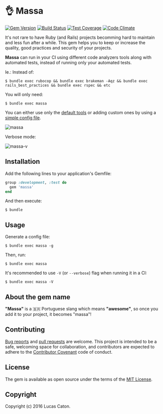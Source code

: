 # 👌 Massa

[![Gem Version](https://badge.fury.io/rb/massa.svg)](https://rubygems.org/gems/massa)
[![Build Status](https://travis-ci.org/lucascaton/massa.svg?branch=master)](https://travis-ci.org/lucascaton/massa)
[![Test Coverage](https://codeclimate.com/github/lucascaton/massa/badges/coverage.svg)](https://codeclimate.com/github/lucascaton/massa/coverage)
[![Code Climate](https://codeclimate.com/github/lucascaton/massa/badges/gpa.svg)](https://codeclimate.com/github/lucascaton/massa)

It's not rare to have Ruby (and Rails) projects becomming hard to maintain and less fun after a while.
This gem helps you to keep or increase the quality, good practices and security of your projects.

**Massa** can run in your CI using different code analyzers tools along with automated tests, instead of running only your automated tests.

Ie.: Instead of:

    $ bundle exec rubocop && bundle exec brakeman -Aqz && bundle exec rails_best_practices && bundle exec rspec && etc

You will only need:

    $ bundle exec massa

You can either use only the [default tools](https://github.com/lucascaton/massa/blob/master/config/default_tools.yml) or adding custom ones by using a [simple config file](https://github.com/lucascaton/massa#usage).

![massa](https://raw.githubusercontent.com/lucascaton/massa/master/readme/massa.gif)

Verbose mode:

![massa-v](https://raw.githubusercontent.com/lucascaton/massa/master/readme/massa-v.gif)

## Installation

Add the following lines to your application's Gemfile:

```ruby
group :development, :test do
  gem 'massa'
end
```

And then execute:

    $ bundle

## Usage

Generate a config file:

    $ bundle exec massa -g

Then, run:

    $ bundle exec massa

It's recommended to use `-V` (or `--verbose`) flag when running it in a CI:

    $ bundle exec massa -V

## About the gem name

**"Massa"** is a 🇧🇷 Portuguese slang which means **"awesome"**, so once you add it to your project, it becomes "massa"!

## Contributing

[Bug reports](https://github.com/lucascaton/massa/issues) and [pull requests](https://github.com/lucascaton/massa/pulls) are welcome. This project is intended to be a safe, welcoming space for collaboration, and contributors are expected to adhere to the [Contributor Covenant](http://contributor-covenant.org) code of conduct.

## License

The gem is available as open source under the terms of the [MIT License](http://opensource.org/licenses/MIT).

## Copyright

Copyright (c) 2016 Lucas Caton.
